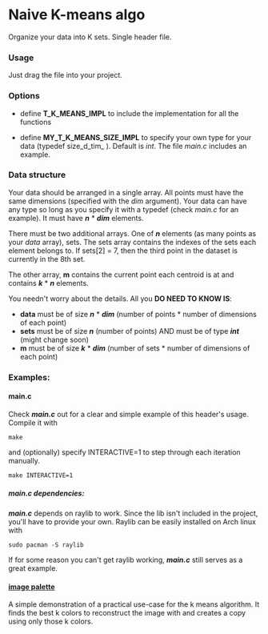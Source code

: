 # Naive K-means algo
Organize your data into K sets. Single header file.

### Usage
Just drag the file into your project. 

### Options
 - define **T_K_MEANS_IMPL** to include the implementation for all the functions

 - define **MY_T_K_MEANS_SIZE_IMPL** to specify your own type for your data (typedef size_d_tim_ <your-type>). 
 Default is _int_. The file _main.c_ includes an example.


### Data structure
Your data should be arranged in a single array. All points must have the same dimensions (specified with the _dim_ argument).
Your data can have any type so long as you specify it with a typedef (check _main.c_ for an example).
It must have **_n_** * **_dim_** elements.

There must be two additional arrays. One of **_n_** elements (as many points as your _data_ array), sets.
The sets array contains the indexes of the sets each element belongs to.
If sets[2] = 7, then the third point in the dataset is currently in the 8th set.

The other array, **m** contains the current point each centroid is at and contains **_k_** * **_n_** elements.

You needn't worry about the details.
All you **DO NEED TO KNOW IS**:
 - **data** must be of size **_n_** * **_dim_** (number of points * number of dimensions of each point)
 - **sets** must be of size **_n_** (number of points) AND must be of type **_int_** (might change soon)
 - **m** must be of size **_k_** * **_dim_** (number of sets * number of dimensions of each point)

### Examples:

#### main.c

Check **_main.c_** out for a clear and simple example of this header's usage.
Compile it with 
```
make
```
and (optionally) specify INTERACTIVE=1 to step through each iteration manually.
```
make INTERACTIVE=1
```

##### main.c dependencies:
**_main.c_** depends on raylib to work. Since the lib isn't included in the project, you'll have to provide your own.
Raylib can be easily installed on Arch linux with 
```
sudo pacman -S raylib
```

If for some reason you can't get raylib working, **_main.c_** still serves as a great example.

#### [image palette](https://github.com/Timsousa1/image_palette)
A simple demonstration of a practical use-case for the k means algorithm.
It finds the best k colors to reconstruct the image with and creates a copy using only those k colors.
